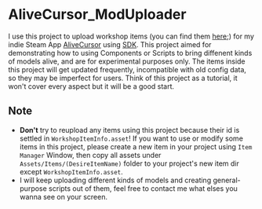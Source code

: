 # AliveCursor_ModUploader
I use this project to upload workshop items (you can find them [here](https://steamcommunity.com/profiles/76561199378980403/myworkshopfiles/?appid=1606490);) for my indie Steam App [AliveCursor](https://store.steampowered.com/app/1606490/_/) using [SDK](https://github.com/Threeyes/AliveCursorSDK).
This project aimed for demonstrating how to using Components or Scripts to bring diffenent kinds of models alive, and are for experimental purposes only. The items inside this project will get updated frequently, incompatible with old config data, so they may be imperfect for users. Think of this project as a tutorial, it won't cover every aspect but it will be a good start.

## Note
+ **Don't** try to reupload any items using this project because their id is settled in `WorkshopItemInfo.asset`! If you want to use or modify some items in this project, please create a new item in your project using `Item Manager` Window, then copy all assets under `Assets/Items/(DesireItemName)` folder to your project's new item dir except `WorkshopItemInfo.asset`. 
+ I will keep uploading different kinds of models and creating general-purpose scripts out of them, feel free to contact me what elses you wanna see on your screen.
